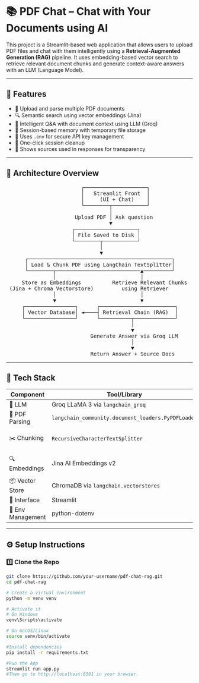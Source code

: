 # 📚 PDF Chat – Chat with Your Documents using AI

This project is a Streamlit-based web application that allows users to upload PDF files and chat with them intelligently using a **Retrieval-Augmented Generation (RAG)** pipeline. It uses embedding-based vector search to retrieve relevant document chunks and generate context-aware answers with an LLM (Language Model).

---

## 🚀 Features

- 📁 Upload and parse multiple PDF documents
- 🔍 Semantic search using vector embeddings (Jina)
- 🧠 Intelligent Q&A with document context using LLM (Groq)
- 🧾 Session-based memory with temporary file storage
- 🔐 Uses `.env` for secure API key management
- 🧹 One-click session cleanup
- 📄 Shows sources used in responses for transparency

---

## 🧱 Architecture Overview
<pre>
                        ┌────────────────────┐
                        │   Streamlit Front  │
                        │     (UI + Chat)    │
                        └────────┬───────────┘
                                 │
                      Upload PDF │ Ask question
                                 ▼
                     ┌────────────────────┐
                     │ File Saved to Disk │
                     └────────┬───────────┘
                              │
                              ▼
      ┌──────────────────────────────────────────────┐
      │ Load & Chunk PDF using LangChain TextSplitter│
      └────────┬───────────────────────────▲─────────┘
               │                           │
     Store as Embeddings          Retrieve Relevant Chunks
 (Jina + Chroma Vectorstore)         using Retriever
               │                           │
               ▼                           ▼
     ┌────────────────┐      ┌────────────────────────┐
     │ Vector Database│ ◄────┤ Retrieval Chain (RAG)  │
     └────────────────┘      └──────────┬─────────────┘
                                        │
                                        ▼
                           Generate Answer via Groq LLM
                                        │
                                        ▼
                           Return Answer + Source Docs
</pre>
---

## 🧰 Tech Stack

| Component         | Tool/Library                                       | Purpose                           |
| ----------------- | -------------------------------------------------- | --------------------------------- |
| 🧠 LLM            | Groq LLaMA 3 via `langchain_groq`                  | Text generation                   |
| 📄 PDF Parsing    | `langchain_community.document_loaders.PyPDFLoader` | Load PDFs                         |
| ✂️ Chunking       | `RecursiveCharacterTextSplitter`                   | Split docs into meaningful chunks |
| 🔍 Embeddings     | Jina AI Embeddings v2                              | Generate vector representations   |
| 📦 Vector Store   | ChromaDB via `langchain.vectorstores`              | Store and retrieve chunks         |
| 💬 Interface      | Streamlit                                          | Web UI                            |
| 🔑 Env Management | python-dotenv                                      | Secure API key handling           |

---

## ⚙️ Setup Instructions

### 1️⃣ Clone the Repo

```bash
git clone https://github.com/your-username/pdf-chat-rag.git
cd pdf-chat-rag

# Create a virtual environment
python -m venv venv

# Activate it
# On Windows
venv\Scripts\activate

# On macOS/Linux
source venv/bin/activate

#Install dependencies
pip install -r requirements.txt

#Run the App
streamlit run app.py
#Then go to http://localhost:8501 in your browser.


```
